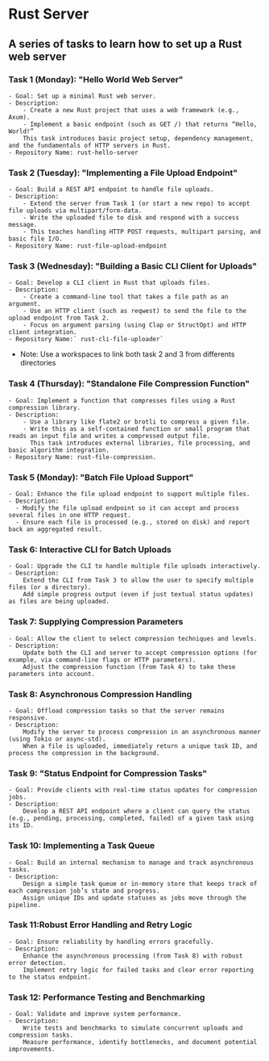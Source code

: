 # Rust Server

## A series of tasks to learn how to set up a Rust web server

### Task 1 (Monday): "Hello World Web Server"

    - Goal: Set up a minimal Rust web server.
    - Description:
        - Create a new Rust project that uses a web framework (e.g., Axum).
        - Implement a basic endpoint (such as GET /) that returns “Hello, World!”
        This task introduces basic project setup, dependency management, and the fundamentals of HTTP servers in Rust.
    - Repository Name: rust-hello-server

### Task 2 (Tuesday): "Implementing a File Upload Endpoint"

    - Goal: Build a REST API endpoint to handle file uploads.
    - Description:
        - Extend the server from Task 1 (or start a new repo) to accept file uploads via multipart/form-data.
        - Write the uploaded file to disk and respond with a success message.
        - This teaches handling HTTP POST requests, multipart parsing, and basic file I/O.
    - Repository Name: rust-file-upload-endpoint
  
### Task 3 (Wednesday): "Building a Basic CLI Client for Uploads"

    - Goal: Develop a CLI client in Rust that uploads files.
    - Description:
        - Create a command-line tool that takes a file path as an argument.
        - Use an HTTP client (such as reqwest) to send the file to the upload endpoint from Task 2.
        - Focus on argument parsing (using Clap or StructOpt) and HTTP client integration.
    - Repository Name:` rust-cli-file-uploader`

- Note:  Use a workspaces to link both task 2 and 3 from differents directories

### Task 4 (Thursday): "Standalone File Compression Function"

    - Goal: Implement a function that compresses files using a Rust compression library.
    - Description:
        - Use a library like flate2 or brotli to compress a given file.
        - Write this as a self-contained function or small program that reads an input file and writes a compressed output file.
          This task introduces external libraries, file processing, and basic algorithm integration.
    - Repository Name: rust-file-compression.

### Task 5 (Monday): "Batch File Upload Support"

    - Goal: Enhance the file upload endpoint to support multiple files.
    - Description:
      - Modify the file upload endpoint so it can accept and process several files in one HTTP request.
      - Ensure each file is processed (e.g., stored on disk) and report back an aggregated result.

### Task 6: Interactive CLI for Batch Uploads

    - Goal: Upgrade the CLI to handle multiple file uploads interactively.
    - Description:
        Extend the CLI from Task 3 to allow the user to specify multiple files (or a directory).
        Add simple progress output (even if just textual status updates) as files are being uploaded.

### Task 7: Supplying Compression Parameters

    - Goal: Allow the client to select compression techniques and levels.
    - Description:
        Update both the CLI and server to accept compression options (for example, via command-line flags or HTTP parameters).
        Adjust the compression function (from Task 4) to take these parameters into account.

### Task 8: Asynchronous Compression Handling

    - Goal: Offload compression tasks so that the server remains responsive.
    - Description:
        Modify the server to process compression in an asynchronous manner (using Tokio or async-std).
        When a file is uploaded, immediately return a unique task ID, and process the compression in the background.

### Task 9: "Status Endpoint for Compression Tasks"

    - Goal: Provide clients with real-time status updates for compression jobs.
    - Description:
        Develop a REST API endpoint where a client can query the status (e.g., pending, processing, completed, failed) of a given task using its ID.

### Task 10: Implementing a Task Queue

    - Goal: Build an internal mechanism to manage and track asynchronous tasks.
    - Description:
        Design a simple task queue or in-memory store that keeps track of each compression job’s state and progress.
        Assign unique IDs and update statuses as jobs move through the pipeline.

### Task 11:Robust Error Handling and Retry Logic

    - Goal: Ensure reliability by handling errors gracefully.
    - Description:
        Enhance the asynchronous processing (from Task 8) with robust error detection.
        Implement retry logic for failed tasks and clear error reporting to the status endpoint.

### Task 12: Performance Testing and Benchmarking

    - Goal: Validate and improve system performance.
    - Description:
        Write tests and benchmarks to simulate concurrent uploads and compression tasks.
        Measure performance, identify bottlenecks, and document potential improvements.
